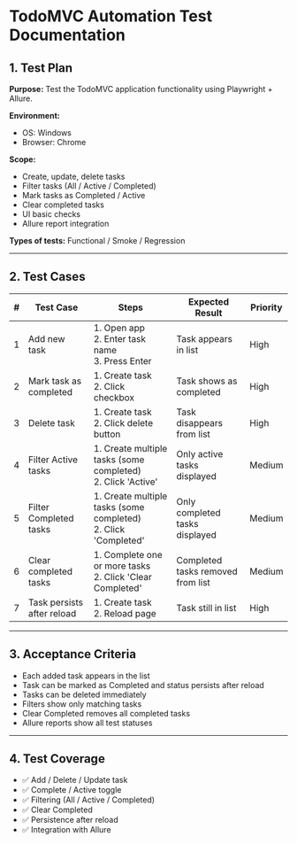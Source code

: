 
# TodoMVC Automation Test Documentation

## 1. Test Plan

**Purpose:** Test the TodoMVC application functionality using Playwright + Allure.

**Environment:**  
- OS: Windows  
- Browser: Chrome

**Scope:**  
- Create, update, delete tasks  
- Filter tasks (All / Active / Completed)  
- Mark tasks as Completed / Active  
- Clear completed tasks  
- UI basic checks  
- Allure report integration

**Types of tests:** Functional / Smoke / Regression

---

## 2. Test Cases

| # | Test Case | Steps | Expected Result | Priority |
|---|-----------|-------|----------------|----------|
| 1 | Add new task | 1. Open app<br>2. Enter task name<br>3. Press Enter | Task appears in list | High |
| 2 | Mark task as completed | 1. Create task<br>2. Click checkbox | Task shows as completed | High |
| 3 | Delete task | 1. Create task<br>2. Click delete button | Task disappears from list | High |
| 4 | Filter Active tasks | 1. Create multiple tasks (some completed)<br>2. Click 'Active' | Only active tasks displayed | Medium |
| 5 | Filter Completed tasks | 1. Create multiple tasks (some completed)<br>2. Click 'Completed' | Only completed tasks displayed | Medium |
| 6 | Clear completed tasks | 1. Complete one or more tasks<br>2. Click 'Clear Completed' | Completed tasks removed from list | Medium |
| 7 | Task persists after reload | 1. Create task<br>2. Reload page | Task still in list | High |

---

## 3. Acceptance Criteria

- Each added task appears in the list  
- Task can be marked as Completed and status persists after reload  
- Tasks can be deleted immediately  
- Filters show only matching tasks  
- Clear Completed removes all completed tasks  
- Allure reports show all test statuses

---

## 4. Test Coverage

- ✅ Add / Delete / Update task  
- ✅ Complete / Active toggle  
- ✅ Filtering (All / Active / Completed)  
- ✅ Clear Completed  
- ✅ Persistence after reload  
- ✅ Integration with Allure
